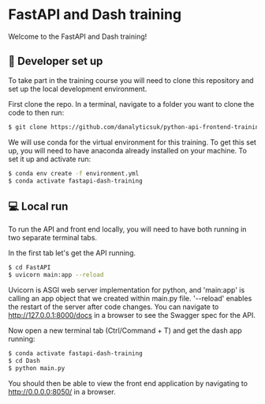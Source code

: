 # FastAPI and Dash training

Welcome to the FastAPI and Dash training! 

## :wrench: Developer set up

To take part in the training course you will need to clone this repository and set up the local development environment. 

First clone the repo. In a terminal, navigate to a folder you want to clone the code to then run:

```bash
$ git clone https://github.com/danalyticsuk/python-api-frontend-training.git
```

We will use conda for the virtual environment for this training. To get this set up, you will need to have anaconda already installed on your machine. To set it up and activate run:

```bash
$ conda env create -f environment.yml
$ conda activate fastapi-dash-training
```

## :computer: Local run

To run the API and front end locally, you will need to have both running in two separate terminal tabs. 

In the first tab let's get the API running. 

```bash
$ cd FastAPI
$ uvicorn main:app --reload
```

Uvicorn is ASGI web server implementation for python, and 'main:app' is calling an app object that we created within main.py file. 
'--reload' enables the restart of the server after code changes. You can navigate to http://127.0.0.1:8000/docs in a browser to see the Swagger spec for the API.

Now open a new terminal tab (Ctrl/Command + T) and get the dash app running:

```bash
$ conda activate fastapi-dash-training
$ cd Dash
$ python main.py
```

You should then be able to view the front end application by navigating to http://0.0.0.0:8050/ in a browser.